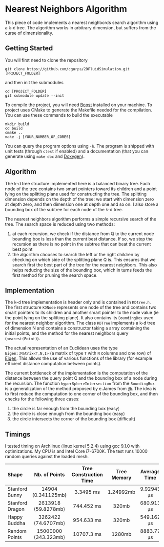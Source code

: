 # Nearest Neighbors Algorithm
This piece of code implements a nearest neighbords search algorithm using a k-d tree.
The algorithm works in arbitrary dimension, but suffers from the curse of dimensionality.

## Getting Started
You will first need to clone the repository
```
git clone https://github.com/cgurps/2DFluidSimulation.git [PROJECT_FOLDER]
```
and then init the submodules
```
cd [PROJECT_FOLDER]
git submodule update --init
```
To compile the project, you will need [Boost](https://www.boost.org/) installed on your machine. To project uses CMake to generate the Makefile needed for the compilation. You can use these commands to build the executable

```
mkdir build
cd build
cmake ..
make -j [YOUR_NUMBER_OF_CORES]
```

You can query the program options using `-h`. The program is shipped with unit tests (through `ctest` if enabled) and a documentation (that you can generate using `make doc` and [Doxygen](http://www.doxygen.nl/)).

## Algorithm
The k-d tree structure implemented here is a balanced binary tree. Each node of the tree contains two smart pointers toward its children and a point lying on the splitting plane used for constructing the tree. The splitting dimension depends on the depth of the tree: we start with dimension zero at depth zero, and then dimension one at depth one and so on. I also store a bounding box of the subtree for each node of the k-d tree.

The nearest neighbors algorithm performs a simple recursive search of the tree. The search space is reduced using two methods:
1. at each recursion, we check if the distance from Q to the current node bounding box is less than the current best distance. If so, we stop the recursion as there is no point in the subtree that can beat the current best point
2. the algorithm chooses to search the left or the right children by checking on which side of the splitting plane Q is. This ensures that we search first the best part of the tree for the nearest neighbors. This also helps reducing the size of the bounding box, which in turns feeds the first method for pruning the search space.

## Implementation
The k-d tree implementation is header only and is contained in `KDtree.h`. The first structure `KDNode` represents one node of the tree and contains two smart pointers to its children and another smart pointer to the node value (ie the point lying on the splitting plane). It also contains its `BoundingBox` used for the nearest neighbor algorithm. The class `KDTree` implements a k-d tree of dimension N and contains a constructor taking a array containing the initial points, and the method for the nearest neighbors query (`nearest(Point)`).

The actual representation of an Euclidean uses the type `Eigen::Matrix<T,N,1>` (a matrix of type `T` with `N` columns and one row) of [Eigen](http://eigen.tuxfamily.org/index.php?title=Main_Page). This allows the use of various functions of the library (for example efficient distance computation between points).

The current bottleneck of the implementation is the computation of the distance between the query point Q and the bounding box of a node during the recursion.
The function `hyperSphereIntersection` from the `BoundingBox` is a generalization of the method proposed by e.James from [@](https://stackoverflow.com/questions/401847/circle-rectangle-collision-detection-intersection). The idea is to first reduce the computation to one corner of the bounding box, and then checks for the following three cases:
1. the circle is far enough from the bounding box (easy)
2. the circle is close enough from the bounding box (easy)
3. the circle intersects the corner of the bounding box (difficult)

## Timings
I tested timing on Archlinux (linux kernel 5.2.4) using gcc 9.1.0 with optimizations. My CPU is and Intel Core i7-6700K.
The test runs 10000 random queries against the loaded mesh.

| Shape | Nb. of Points | Tree Construction Time | Tree Memory | Average Time |
|:-|:-:|:-:|:-:|:-:|
| Stanford Bunny | 14904 (0.341125mb) | 3.3495 ms| 1.24992mb |  9.92943 µs |
| Stanford Dragon | 2613918 (59.8278mb) | 744.452 ms | 320mb | 680.913 µs |
| Happy Buddha | 3262422 (74.6707mb) | 954.633 ms | 320mb | 549.162 µs |
| Random Points | 15000000 (343.323mb) | 10707.3 ms | 1280mb | 8883.77 µs |
